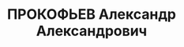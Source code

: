 ---
title: ПРОКОФЬЕВ Александр Александрович
description: "Род. в 1888, Пензенская губ., Инсарский уезд, с. Инсар, русский, обр.:\
  \ среднее, член ВКП(б). Проживал: Москва, ул. Пресненский Вал, д. 16, кв. 39. Директор\
  \ завода \"Памяти революции 1905 года\". \n  Арестован 15.06.1937. Обв. в участии\
  \ в к.-р. террористической организации. Приговор: ВК ВС СССР, 01.11.1937 – ВМН.\
  \ Расстрелян 01.11.1937, г.Москва. \n  Реабилитирован ВК ВС СССР 16.01.1958"
---